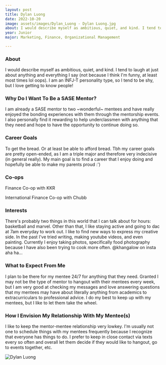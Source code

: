 ```yaml
---
layout: post
title: Dylan Luong 
date: 2022-10-20
image: assets/images/Dylan_Luong - Dylan Luong.jpg
about: I would describe myself as ambitious, quiet, and kind. I tend to laugh at just about anything and everything I say (not because I think I'm funny, at least most times lol oops). I am an INFJ-T personality type, so I tend to be shy, but I love getting to know people!
year: Junior
major: Marketing, Finance, Organizational Management

---
```


### About

I would describe myself as ambitious, quiet, and kind. I tend to laugh at just about anything and everything I say (not because I think I'm funny, at least most times lol oops). I am an INFJ-T personality type, so I tend to be shy, but I love getting to know people!

### Why Do I Want To Be a SASE Mentor?

I am already a SASE mentor to two ~wonderful~ mentees and have really enjoyed the bonding experiences with them through the mentorship events. I also personally find it rewarding to help underclassmen with anything that they need and hope to have the opportunity to continue doing so.

### Career Goals

To get the bread. Or at least be able to afford bread. Tbh my career goals are pretty open-ended, as I am a triple major and therefore very indecisive (in general really). My main goal is to find a career that I enjoy doing and hopefully be able to make my parents proud :')

### Co-ops

Finance Co-op with KKR
International Finance Co-op with Chubb

### Interests

There's probably two things in this world that I can talk about for hours: basketball and marvel. Other than that, I like staying active and going to dac at 7am everyday to work out. I like to find new ways to express my creative side. In the past I've tried writing, making youtube videos, and even painting. Currently I enjoy taking photos, specifically food photography because I have also been trying to cook more often. @khangalow on insta aha ha...

### What to Expect From Me

I plan to be there for my mentee 24/7 for anything that they need. Granted I may not be the type of mentor to hangout with their mentees every week, but I am very good at checking my messages and love answering questions that my mentees may have about literally anything from academics to extracurriculars to professional advice. I do my best to keep up with my mentees, but I like to let them take the wheel.

### How I Envision My Relationship With My Mentee(s) 

I like to keep the mentor-mentee relationship very lowkey. I'm usually not one to schedule things with my mentees frequently because I recognize that everyone has things to do. I prefer to keep in close contact via texts every so often and overall let them decide if they would like to hangout, go to events together, etc.

<div class="text-center my-5">
    <img src="https://sase-drexel.github.io/mentorship-2021/assets/images/Dylan_Luong - Dylan Luong.jpg" alt="Dylan Luong" class="rounded post-img" />
</div>
